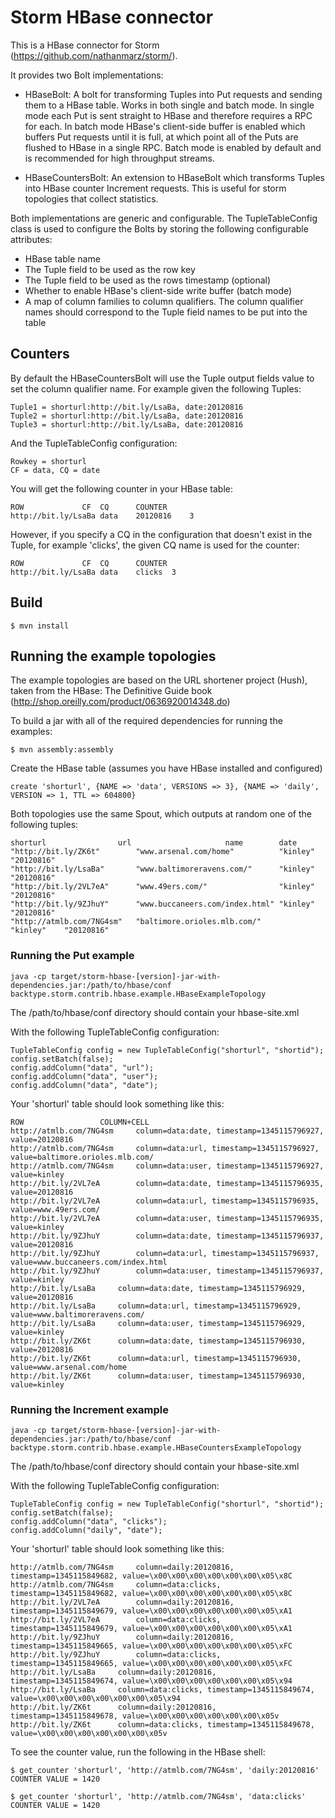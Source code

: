 Storm HBase connector
=============

This is a HBase connector for Storm (https://github.com/nathanmarz/storm/). 

It provides two Bolt implementations:

* HBaseBolt: A bolt for transforming Tuples into Put requests and sending them to a HBase table. Works in both single and batch mode. In single mode each Put is sent straight to HBase and therefore requires a RPC for each. In batch mode HBase's client-side buffer is enabled which buffers Put requests until it is full, at which point all of the Puts are flushed to HBase in a single RPC. Batch mode is enabled by default and is recommended for high throughput streams.

* HBaseCountersBolt: An extension to HBaseBolt which transforms Tuples into HBase counter Increment requests. This is useful for storm topologies that collect statistics.

Both implementations are generic and configurable. The TupleTableConfig class is used to configure the Bolts by storing the following configurable attributes:

* HBase table name
* The Tuple field to be used as the row key
* The Tuple field to be used as the rows timestamp (optional)
* Whether to enable HBase's client-side write buffer (batch mode)
* A map of column families to column qualifiers. The column qualifier names should correspond to the Tuple field names to be put into the table

Counters
-------------

By default the HBaseCountersBolt will use the Tuple output fields value to set the column qualifier name. For example given the following Tuples:

	Tuple1 = shorturl:http://bit.ly/LsaBa, date:20120816
	Tuple2 = shorturl:http://bit.ly/LsaBa, date:20120816
	Tuple3 = shorturl:http://bit.ly/LsaBa, date:20120816

And the TupleTableConfig configuration:

	Rowkey = shorturl
	CF = data, CQ = date

You will get the following counter in your HBase table:

	ROW				CF	CQ		COUNTER
	http://bit.ly/LsaBa	data	20120816	3

However, if you specify a CQ in the configuration that doesn't exist in the Tuple, for example 'clicks', the given CQ name is used for the counter:

	ROW				CF	CQ		COUNTER
	http://bit.ly/LsaBa	data	clicks	3

Build
-------------

	$ mvn install

Running the example topologies
-------------

The example topologies are based on the URL shortener project (Hush), taken from the HBase: The Definitive Guide book (http://shop.oreilly.com/product/0636920014348.do)

To build a jar with all of the required dependencies for running the examples:
	
	$ mvn assembly:assembly


Create the HBase table (assumes you have HBase installed and configured)

	create 'shorturl', {NAME => 'data', VERSIONS => 3}, {NAME => 'daily', VERSION => 1, TTL => 604800}

Both topologies use the same Spout, which outputs at random one of the following tuples:
	
	shorturl				url						name		date
	"http://bit.ly/ZK6t"		"www.arsenal.com/home"			"kinley"	"20120816"
	"http://bit.ly/LsaBa"		"www.baltimoreravens.com/"		"kinley"	"20120816"
	"http://bit.ly/2VL7eA"		"www.49ers.com/"				"kinley"	"20120816"
	"http://bit.ly/9ZJhuY"		"www.buccaneers.com/index.html"	"kinley"	"20120816"
	"http://atmlb.com/7NG4sm"	"baltimore.orioles.mlb.com/"		"kinley"	"20120816"

### Running the Put example

	java -cp target/storm-hbase-[version]-jar-with-dependencies.jar:/path/to/hbase/conf backtype.storm.contrib.hbase.example.HBaseExampleTopology

The /path/to/hbase/conf directory should contain your hbase-site.xml

With the following TupleTableConfig configuration:

	TupleTableConfig config = new TupleTableConfig("shorturl", "shortid");
	config.setBatch(false);
	config.addColumn("data", "url");
	config.addColumn("data", "user");
	config.addColumn("data", "date");

Your 'shorturl' table should look something like this:

	ROW					COLUMN+CELL                                                                                                                                                                                          
 	http://atmlb.com/7NG4sm		column=data:date, timestamp=1345115796927, value=20120816                                                                                              
	http://atmlb.com/7NG4sm		column=data:url, timestamp=1345115796927, value=baltimore.orioles.mlb.com/                                                                             
	http://atmlb.com/7NG4sm		column=data:user, timestamp=1345115796927, value=kinley                                                                                                                                                        
	http://bit.ly/2VL7eA		column=data:date, timestamp=1345115796935, value=20120816                                                                                              
	http://bit.ly/2VL7eA		column=data:url, timestamp=1345115796935, value=www.49ers.com/                                                                                         
	http://bit.ly/2VL7eA		column=data:user, timestamp=1345115796935, value=kinley                                                                                                
	http://bit.ly/9ZJhuY		column=data:date, timestamp=1345115796937, value=20120816                                                                                              
	http://bit.ly/9ZJhuY		column=data:url, timestamp=1345115796937, value=www.buccaneers.com/index.html                                                                          
	http://bit.ly/9ZJhuY		column=data:user, timestamp=1345115796937, value=kinley                                                                                                
	http://bit.ly/LsaBa		column=data:date, timestamp=1345115796929, value=20120816                                                                                              
	http://bit.ly/LsaBa		column=data:url, timestamp=1345115796929, value=www.baltimoreravens.com/                                                                               
	http://bit.ly/LsaBa		column=data:user, timestamp=1345115796929, value=kinley                                                                                                
	http://bit.ly/ZK6t		column=data:date, timestamp=1345115796930, value=20120816                                                                                              
	http://bit.ly/ZK6t		column=data:url, timestamp=1345115796930, value=www.arsenal.com/home                                                                                   
	http://bit.ly/ZK6t		column=data:user, timestamp=1345115796930, value=kinley

### Running the Increment example

	java -cp target/storm-hbase-[version]-jar-with-dependencies.jar:/path/to/hbase/conf backtype.storm.contrib.hbase.example.HBaseCountersExampleTopology

The /path/to/hbase/conf directory should contain your hbase-site.xml

With the following TupleTableConfig configuration:

	TupleTableConfig config = new TupleTableConfig("shorturl", "shortid");
	config.setBatch(false);
	config.addColumn("data", "clicks");
	config.addColumn("daily", "date");

Your 'shorturl' table should look something like this:

	http://atmlb.com/7NG4sm		column=daily:20120816, timestamp=1345115849682, value=\x00\x00\x00\x00\x00\x00\x05\x8C                                                                 
	http://atmlb.com/7NG4sm		column=data:clicks, timestamp=1345115849682, value=\x00\x00\x00\x00\x00\x00\x05\x8C   
	http://bit.ly/2VL7eA		column=daily:20120816, timestamp=1345115849679, value=\x00\x00\x00\x00\x00\x00\x05\xA1                                                                 
 	http://bit.ly/2VL7eA		column=data:clicks, timestamp=1345115849679, value=\x00\x00\x00\x00\x00\x00\x05\xA1  
	http://bit.ly/9ZJhuY		column=daily:20120816, timestamp=1345115849665, value=\x00\x00\x00\x00\x00\x00\x05\xFC                                                                 
	http://bit.ly/9ZJhuY		column=data:clicks, timestamp=1345115849665, value=\x00\x00\x00\x00\x00\x00\x05\xFC  
	http://bit.ly/LsaBa		column=daily:20120816, timestamp=1345115849674, value=\x00\x00\x00\x00\x00\x00\x05\x94                                                                 
	http://bit.ly/LsaBa		column=data:clicks, timestamp=1345115849674, value=\x00\x00\x00\x00\x00\x00\x05\x94
	http://bit.ly/ZK6t		column=daily:20120816, timestamp=1345115849678, value=\x00\x00\x00\x00\x00\x00\x05v                                                                    
	http://bit.ly/ZK6t		column=data:clicks, timestamp=1345115849678, value=\x00\x00\x00\x00\x00\x00\x05v

To see the counter value, run the following in the HBase shell:

	$ get_counter 'shorturl', 'http://atmlb.com/7NG4sm', 'daily:20120816'
	COUNTER VALUE = 1420

	$ get_counter 'shorturl', 'http://atmlb.com/7NG4sm', 'data:clicks'
	COUNTER VALUE = 1420